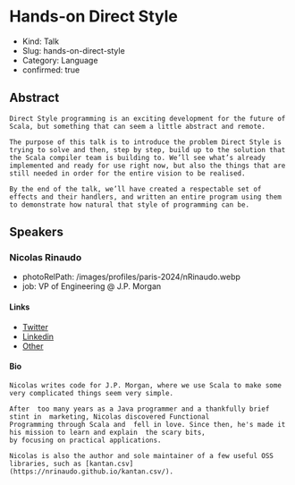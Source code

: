 # Hands-on Direct Style

- Kind: Talk
- Slug: hands-on-direct-style
- Category: Language
- confirmed: true

## Abstract

```
Direct Style programming is an exciting development for the future of Scala, but something that can seem a little abstract and remote.

The purpose of this talk is to introduce the problem Direct Style is trying to solve and then, step by step, build up to the solution that the Scala compiler team is building to. We’ll see what’s already implemented and ready for use right now, but also the things that are still needed in order for the entire vision to be realised.

By the end of the talk, we’ll have created a respectable set of effects and their handlers, and written an entire program using them to demonstrate how natural that style of programming can be.
```

## Speakers

### Nicolas Rinaudo

- photoRelPath: /images/profiles/paris-2024/nRinaudo.webp
- job: VP of Engineering @ J.P. Morgan

#### Links

- [Twitter](https://x.com/NicolasRinaudo)
- [Linkedin](https://www.linkedin.com/in/nicolasrinaudo)
- [Other](https://nrinaudo.github.io/)

#### Bio

```
Nicolas writes code for J.P. Morgan, where we use Scala to make some very complicated things seem very simple.

After  too many years as a Java programmer and a thankfully brief stint in  marketing, Nicolas discovered Functional
Programming through Scala and  fell in love. Since then, he's made it his mission to learn and explain  the scary bits,
by focusing on practical applications.

Nicolas is also the author and sole maintainer of a few useful OSS libraries, such as [kantan.csv](https://nrinaudo.github.io/kantan.csv/).
```
